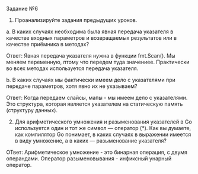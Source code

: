 Задание №6

1. Проанализируйте задания предыдущих уроков.

a. В каких случаях необходима была явная передача указателя в качестве входных параметров и возвращаемых результатов или в качестве приёмника в методах?

Ответ:
Явная передача указателя нужна в функции fmt.Scan().
Мы меняем переменную, птому что передем туда значениее. 
Практически во всех методах используется передача указателя.


b. В каких случаях мы фактически имеем дело с указателями при передаче параметров, хотя явно их не указываем?

Ответ:
Когда передаем слайсы, мапы - мы имеем дело с указателями. Это структура, которая является указателем на статическую память (структуру данных).

2. Для арифметического умножения и разыменования указателей в Go используется один и тот же символ — оператор (*). Как вы думаете, как компилятор Go понимает, в каких случаях в выражении имеется в виду умножение, а в каких — разыменование указателя?

ОТвет:
Арифметическое умножение - это бинарная операция, с двумя операндами.
Оператор разыменовывания - инфиксный унарный оператор.